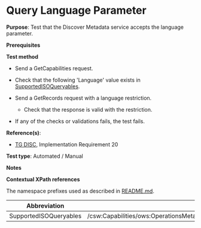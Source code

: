 # Query Language Parameter

**Purpose**: Test that the Discover Metadata service accepts the language parameter.

**Prerequisites**

**Test method**

* Send a GetCapabilities request.

* Check that the following 'Language' value exists in [SupportedISOQueryables](#supportedISOQueryables).

* Send a GetRecords request with a language restriction.

    * Check that the response is valid with the restriction.

* If any of the checks or validations fails, the test fails.

**Reference(s)**:
* [TG DISC](http://inspire.ec.europa.eu/id/ats/discovery-service/3.1/csw-iso-ap/README#ref_TG_DISC), Implementation Requirement 20

**Test type**: Automated / Manual

**Notes**


**Contextual XPath references**

The namespace prefixes used as described in [README.md](http://inspire.ec.europa.eu/id/ats/discovery-service/3.1/csw-iso-ap/README#namespaces).

Abbreviation                                               |  XPath expression
---------------------------------------------------------- | -------------------------------------------------------------------------
| SupportedISOQueryables <a name="supportedISOQueryables"></a>   | /csw:Capabilities/ows:OperationsMetadata/ows:Operation[@name="GetRecords"]/ows:Constraint[@name="SupportedISOQueryables"]
